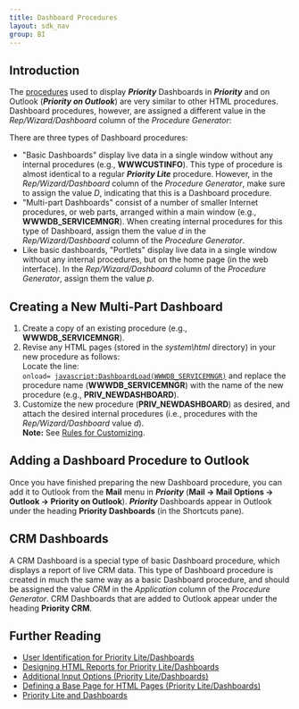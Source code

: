 ```yaml
---
title: Dashboard Procedures
layout: sdk_nav
group: BI
---
```


## Introduction

The [procedures](Procedures ) used to display
***Priority*** Dashboards in ***Priority*** and on Outlook (***Priority on
Outlook***) are very similar to other HTML procedures. Dashboard
procedures, however, are assigned a different value in the
*Rep/Wizard/Dashboard* column of the *Procedure Generator*:

There are three types of Dashboard procedures:

-   \"Basic Dashboards\" display live data in a single window without
    any internal procedures (e.g., **WWWCUSTINFO**). This type of
    procedure is almost identical to a regular ***Priority Lite***
    procedure. However, in the *Rep/Wizard/Dashboard* column of the
    *Procedure Generator*, make sure to assign the value *D*, indicating
    that this is a Dashboard procedure.
-   \"Multi-part Dashboards\" consist of a number of smaller Internet
    procedures, or web parts, arranged within a main window (e.g.,
    **WWWDB_SERVICEMNGR**). When creating internal procedures for this
    type of Dashboard, assign them the value *d* in the
    *Rep/Wizard/Dashboard* column of the *Procedure Generator*.
-   Like basic dashboards, \"Portlets\" display live data in a single
    window without any internal procedures, but on the home page (in the
    web interface). In the *Rep/Wizard/Dashboard* column of the
    *Procedure Generator*, assign them the value *p*.

## Creating a New Multi-Part Dashboard 

1.  Create a copy of an existing procedure (e.g.,
    **WWWDB_SERVICEMNGR**).
2.  Revise any HTML pages (stored in the *system\\html* directory) in
    your new procedure as follows:\
    Locate the line:\
    <code>onload= <javascript:DashboardLoad(WWWDB_SERVICEMNGR)></code>
    and replace the procedure name (**WWWDB_SERVICEMNGR**) with the name
    of the new procedure (e.g., **PRIV_NEWDASHBOARD**).
3.  Customize the new procedure (**PRIV_NEWDASHBOARD**) as desired, and
    attach the desired internal procedures (i.e., procedures with the
    *Rep/Wizard/Dashboard* value *d*).\
    **Note:** See [Rules for Customizing](Rules-for-Customizing#Procedures ).

## Adding a Dashboard Procedure to Outlook 

Once you have finished preparing the new Dashboard procedure, you can
add it to Outlook from the **Mail** menu in ***Priority*** (**Mail →
Mail Options → Outlook → Priority on Outlook**). ***Priority***
Dashboards appear in Outlook under the heading **Priority Dashboards**
 (in the Shortcuts pane).

## CRM Dashboards 

A CRM Dashboard is a special type of basic Dashboard procedure, which
displays a report of live CRM data. This type of Dashboard procedure is
created in much the same way as a basic Dashboard procedure, and should
be assigned the value *CRM* in the *Application* column of the
*Procedure Generator*. CRM Dashboards that are added to Outlook appear
under the heading **Priority CRM**.

## Further Reading 

-   [User Identification for Priority
    Lite/Dashboards](User-Identification-for-Priority-Lite/Dashboards )
-   [Designing HTML Reports for Priority
    Lite/Dashboards](Designing-HTML-Reports-for-Priority-Lite/Dashboards )
-   [Additional Input Options (Priority
    Lite/Dashboards)](Additional-Input-Options-(Priority-Lite/Dashboards) )
-   [Defining a Base Page for HTML Pages (Priority
    Lite/Dashboards)](Defining-a-Base-Page-for-HTML-Pages-(Priority-Lite/Dashboards) )
-   [Priority Lite and
    Dashboards](Priority-Lite-and-Dashboards )

